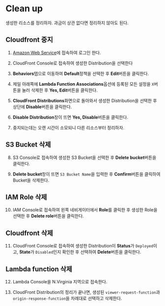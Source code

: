 # Clean up
생성한 리소스를 정리하자. 과금이 상관 없다면 정리하지 않아도 된다.

## Cloudfront 중지
1. [Amazon Web Service](https://signin.aws.amazon.com)에 접속하여 로그인 한다.

2. CloudFront Console로 접속하여 생성한 Distribution을 선택한다

3. **Behaviors**탭으로 이동하여 **Default**정책을 선택한 후 **Edit**버튼을 클릭한다.

4. 제일 아래쪽에 **Lambda Function Associations**옵션에 등록된 모든 설정을 `X`버튼을 눌러 삭제한 후 **Yes, Edit**버튼을 클릭한다.

5. **CloudFront Distributions**화면으로 돌아와서 생성한 Distribution을 선택한 후 상단에 **Disable**버튼을 클릭한다.

6. **Disable Distribution**창이 뜨면 **Yes, Disable**버튼을 클릭한다.

7. 중지되는데는 오랜 시간이 소모되니 다른 리소스부터 정리하자.

## S3 Bucket 삭제
8. S3 Console로 접속하여 생성한 S3 Bucket을 선택한 후 **Delete bucket**버튼을 클릭한다.

9. **Delete bucket**창이 뜨면 `S3 Bucket Name`을 입력한 후 **Confirm**버튼을 클릭하여 Bucket을 삭제한다.

## IAM Role 삭제
10. IAM Console로 접속하여 왼쪽 네비게이터에서 **Role**를 클릭한 후 생성한 Role을 선택한 후 **Delete role**버튼을 클릭한다.

## Cloudfront 삭제
11. CloudFront Console로 접속하여 생성한 Distribution이 **Status**가 `Deployed`이고, **State**가 `Disabled`인지 확인한 후 선택하여 **Delete**버튼을 클릭한다.

## Lambda function 삭제
12. Lambda Console을 N.Virginia 지역으로 접속한다.

13. CloudFront Distribution의 정리가 끝나면, 생성된 `viewer-request-function`과 `origin-response-function`을 차례대로 선택하고 삭제한다.